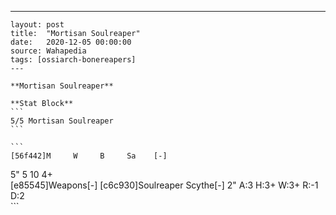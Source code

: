 ---
    layout: post
    title:  "Mortisan Soulreaper"
    date:   2020-12-05 00:00:00
    source: Wahapedia
    tags: [ossiarch-bonereapers]
    ---
    
    **Mortisan Soulreaper**
    
    **Stat Block**
    ```
    5/5 Mortisan Soulreaper
    ```
    
    ```
    [56f442]M     W     B     Sa    [-]
5"    5     10    4+    
[e85545]Weapons[-]
[c6c930]Soulreaper Scythe[-]
2"     A:3    H:3+   W:3+   R:-1   D:2   
    ```
    
    
    
